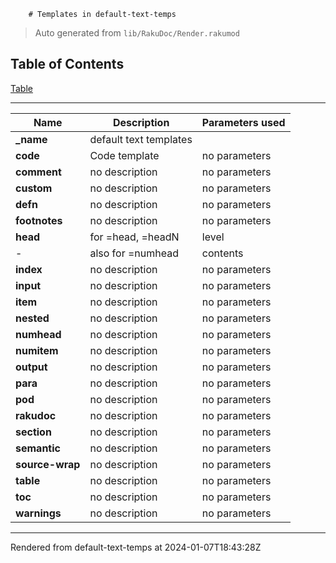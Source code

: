         # Templates in default-text-temps
>Auto generated from `lib/RakuDoc/Render.rakumod`


## Table of Contents
[Table](#table)  

----
| **Name** | **Description** | **Parameters used**  |
| --- | --- | ---  |
| **_name**| default text templates|  |
| **code**| Code template| no parameters |
| **comment**| no description| no parameters |
| **custom**| no description| no parameters |
| **defn**| no description| no parameters |
| **footnotes**| no description| no parameters |
| **head**| for =head, =headN| level |
|  - | also for =numhead| contents |
| **index**| no description| no parameters |
| **input**| no description| no parameters |
| **item**| no description| no parameters |
| **nested**| no description| no parameters |
| **numhead**| no description| no parameters |
| **numitem**| no description| no parameters |
| **output**| no description| no parameters |
| **para**| no description| no parameters |
| **pod**| no description| no parameters |
| **rakudoc**| no description| no parameters |
| **section**| no description| no parameters |
| **semantic**| no description| no parameters |
| **source-wrap**| no description| no parameters |
| **table**| no description| no parameters |
| **toc**| no description| no parameters |
| **warnings**| no description| no parameters |






----
Rendered from default-text-temps at 2024-01-07T18:43:28Z